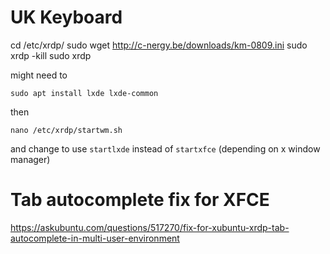 # UK Keyboard

cd /etc/xrdp/
sudo wget http://c-nergy.be/downloads/km-0809.ini
sudo xrdp -kill
sudo xrdp

might need to 
```
sudo apt install lxde lxde-common
```

then

```
nano /etc/xrdp/startwm.sh
```

and change to use `startlxde` instead of `startxfce` (depending on x window manager)

# Tab autocomplete fix for XFCE

https://askubuntu.com/questions/517270/fix-for-xubuntu-xrdp-tab-autocomplete-in-multi-user-environment
